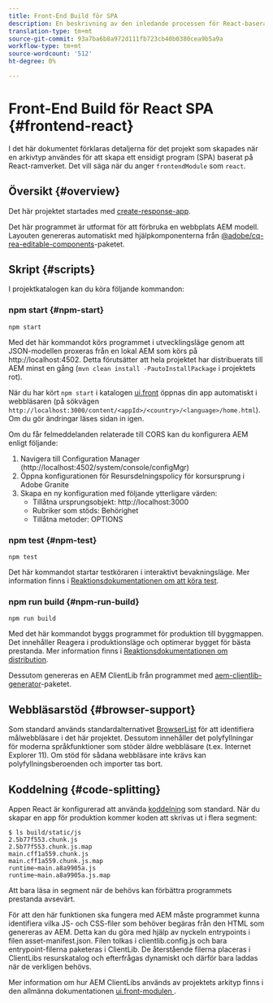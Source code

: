 ```yaml
---
title: Front-End Build för SPA
description: En beskrivning av den inledande processen för React-baserade SPA
translation-type: tm+mt
source-git-commit: 93a7ba6b8a972d111fb723cb40b0380cea9b5a9a
workflow-type: tm+mt
source-wordcount: '512'
ht-degree: 0%

---
```



# Front-End Build för React SPA {#frontend-react}

I det här dokumentet förklaras detaljerna för det projekt som skapades när en arkivtyp användes för att skapa ett ensidigt program (SPA) baserat på React-ramverket. Det vill säga när du anger `frontendModule` som `react`.

## Översikt {#overview}

Det här projektet startades med [create-response-app](https://github.com/facebook/create-react-app).

Det här programmet är utformat för att förbruka en webbplats AEM modell. Layouten genereras automatiskt med hjälpkomponenterna från [@adobe/cq-rea-editable-components](https://www.npmjs.com/package/@adobe/cq-react-editable-components)-paketet.

## Skript {#scripts}

I projektkatalogen kan du köra följande kommandon:

### npm start {#npm-start}

```
npm start
```

Med det här kommandot körs programmet i utvecklingsläge genom att JSON-modellen proxeras från en lokal AEM som körs på http://localhost:4502. Detta förutsätter att hela projektet har distribuerats till AEM minst en gång (`mvn clean install -PautoInstallPackage` i projektets rot).

När du har kört `npm start` i katalogen [ui.front](uifrontend.md) öppnas din app automatiskt i webbläsaren (på sökvägen `http://localhost:3000/content/<appId>/<country>/<language>/home.html`). Om du gör ändringar läses sidan in igen.

Om du får felmeddelanden relaterade till CORS kan du konfigurera AEM enligt följande:

1. Navigera till Configuration Manager (http://localhost:4502/system/console/configMgr)
1. Öppna konfigurationen för Resursdelningspolicy för korsursprung i Adobe Granite
1. Skapa en ny konfiguration med följande ytterligare värden:
   * Tillåtna ursprungsobjekt: http://localhost:3000
   * Rubriker som stöds: Behörighet
   * Tillåtna metoder: OPTIONS

### npm test {#npm-test}

```
npm test
```

Det här kommandot startar testköraren i interaktivt bevakningsläge. Mer information finns i [Reaktionsdokumentationen om att köra test](https://facebook.github.io/create-react-app/docs/running-tests).

### npm run build {#npm-run-build}

```
npm run build
```

Med det här kommandot byggs programmet för produktion till byggmappen. Det innehåller Reagera i produktionsläge och optimerar bygget för bästa prestanda. Mer information finns i [Reaktionsdokumentationen om distribution](https://facebook.github.io/create-react-app/docs/deployment).

Dessutom genereras en AEM ClientLib från programmet med [aem-clientlib-generator](https://github.com/wcm-io-frontend/aem-clientlib-generator)-paketet.

## Webbläsarstöd {#browser-support}

Som standard används standardalternativet [BrowserList](https://github.com/browserslist/browserslist) för att identifiera målwebbläsare i det här projektet. Dessutom innehåller det polyfyllningar för moderna språkfunktioner som stöder äldre webbläsare (t.ex. Internet Explorer 11). Om stöd för sådana webbläsare inte krävs kan polyfyllningsberoenden och importer tas bort.

## Koddelning {#code-splitting}

Appen React är konfigurerad att använda [koddelning](https://webpack.js.org/guides/code-splitting) som standard. När du skapar en app för produktion kommer koden att skrivas ut i flera segment:

```
$ ls build/static/js
2.5b77f553.chunk.js
2.5b77f553.chunk.js.map
main.cff1a559.chunk.js
main.cff1a559.chunk.js.map
runtime~main.a8a9905a.js
runtime~main.a8a9905a.js.map
```

Att bara läsa in segment när de behövs kan förbättra programmets prestanda avsevärt.

För att den här funktionen ska fungera med AEM måste programmet kunna identifiera vilka JS- och CSS-filer som behöver begäras från den HTML som genereras av AEM. Detta kan du göra med hjälp av nyckeln entrypoints i filen asset-manifest.json. Filen tolkas i clientlib.config.js och bara entrypoint-filerna paketeras i ClientLib. De återstående filerna placeras i ClientLibs resurskatalog och efterfrågas dynamiskt och därför bara laddas när de verkligen behövs.

Mer information om hur AEM ClientLibs används av projektets arkityp finns i den allmänna dokumentationen [ui.front-modulen ](uifrontend.md#clientlibs).
